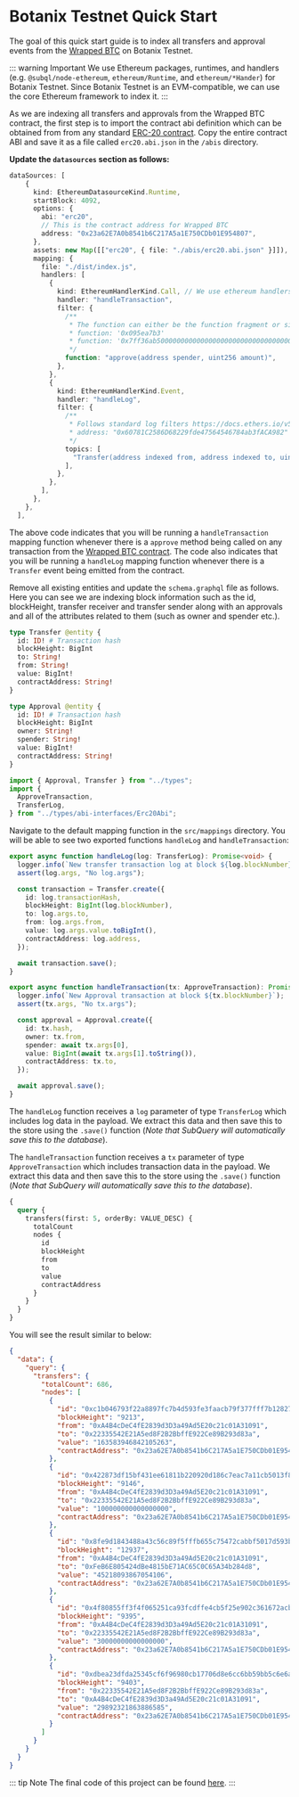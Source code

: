 # Botanix Testnet Quick Start

The goal of this quick start guide is to index all transfers and approval events from the [Wrapped BTC](`0x23a62E7A0b8541b6C217A5a1E750CDb01E954807`) on Botanix Testnet.

<!-- @include: ../snippets/evm-quickstart-reference.md -->

::: warning Important
We use Ethereum packages, runtimes, and handlers (e.g. `@subql/node-ethereum`, `ethereum/Runtime`, and `ethereum/*Hander`) for Botanix Testnet. Since Botanix Testnet is an EVM-compatible, we can use the core Ethereum framework to index it.
:::

<!-- @include: ../snippets/evm-manifest-intro.md#level2 -->

As we are indexing all transfers and approvals from the Wrapped BTC contract, the first step is to import the contract abi definition which can be obtained from from any standard [ERC-20 contract](https://ethereum.org/en/developers/docs/standards/tokens/erc-20/). Copy the entire contract ABI and save it as a file called `erc20.abi.json` in the `/abis` directory.

**Update the `datasources` section as follows:**

```ts
dataSources: [
    {
      kind: EthereumDatasourceKind.Runtime,
      startBlock: 4092,
      options: {
        abi: "erc20",
        // This is the contract address for Wrapped BTC
        address: "0x23a62E7A0b8541b6C217A5a1E750CDb01E954807",
      },
      assets: new Map([["erc20", { file: "./abis/erc20.abi.json" }]]),
      mapping: {
        file: "./dist/index.js",
        handlers: [
          {
            kind: EthereumHandlerKind.Call, // We use ethereum handlers since Botanix Testnet is EVM-compatible
            handler: "handleTransaction",
            filter: {
              /**
               * The function can either be the function fragment or signature
               * function: '0x095ea7b3'
               * function: '0x7ff36ab500000000000000000000000000000000000000000000000000000000'
               */
              function: "approve(address spender, uint256 amount)",
            },
          },
          {
            kind: EthereumHandlerKind.Event,
            handler: "handleLog",
            filter: {
              /**
               * Follows standard log filters https://docs.ethers.io/v5/concepts/events/
               * address: "0x60781C2586D68229fde47564546784ab3fACA982"
               */
              topics: [
                "Transfer(address indexed from, address indexed to, uint256 amount)",
              ],
            },
          },
        ],
      },
    },
  ],
```

The above code indicates that you will be running a `handleTransaction` mapping function whenever there is a `approve` method being called on any transaction from the [Wrapped BTC contract](https://blockscout.botanixlabs.dev/address/0x23a62E7A0b8541b6C217A5a1E750CDb01E954807). The code also indicates that you will be running a `handleLog` mapping function whenever there is a `Transfer` event being emitted from the contract.

<!-- @include: ../snippets/ethereum-manifest-note.md -->

<!-- @include: ../snippets/schema-intro.md#level2 -->

Remove all existing entities and update the `schema.graphql` file as follows. Here you can see we are indexing block information such as the id, blockHeight, transfer receiver and transfer sender along with an approvals and all of the attributes related to them (such as owner and spender etc.).

```graphql
type Transfer @entity {
  id: ID! # Transaction hash
  blockHeight: BigInt
  to: String!
  from: String!
  value: BigInt!
  contractAddress: String!
}

type Approval @entity {
  id: ID! # Transaction hash
  blockHeight: BigInt
  owner: String!
  spender: String!
  value: BigInt!
  contractAddress: String!
}
```

<!-- @include: ../snippets/note-on-entity-relationships.md -->

<!-- @include: ../snippets/evm-codegen.md -->

```ts
import { Approval, Transfer } from "../types";
import {
  ApproveTransaction,
  TransferLog,
} from "../types/abi-interfaces/Erc20Abi";
```

<!-- @include: ../snippets/schema-note.md -->

<!-- @include: ../snippets/mapping-intro.md#level2 -->

Navigate to the default mapping function in the `src/mappings` directory. You will be able to see two exported functions `handleLog` and `handleTransaction`:

```ts
export async function handleLog(log: TransferLog): Promise<void> {
  logger.info(`New transfer transaction log at block ${log.blockNumber}`);
  assert(log.args, "No log.args");

  const transaction = Transfer.create({
    id: log.transactionHash,
    blockHeight: BigInt(log.blockNumber),
    to: log.args.to,
    from: log.args.from,
    value: log.args.value.toBigInt(),
    contractAddress: log.address,
  });

  await transaction.save();
}

export async function handleTransaction(tx: ApproveTransaction): Promise<void> {
  logger.info(`New Approval transaction at block ${tx.blockNumber}`);
  assert(tx.args, "No tx.args");

  const approval = Approval.create({
    id: tx.hash,
    owner: tx.from,
    spender: await tx.args[0],
    value: BigInt(await tx.args[1].toString()),
    contractAddress: tx.to,
  });

  await approval.save();
}
```

The `handleLog` function receives a `log` parameter of type `TransferLog` which includes log data in the payload. We extract this data and then save this to the store using the `.save()` function (_Note that SubQuery will automatically save this to the database_).

The `handleTransaction` function receives a `tx` parameter of type `ApproveTransaction` which includes transaction data in the payload. We extract this data and then save this to the store using the `.save()` function (_Note that SubQuery will automatically save this to the database_).

<!-- @include: ../snippets/ethereum-mapping-note.md -->

<!-- @include: ../snippets/build.md -->

<!-- @include: ../snippets/run-locally.md -->

<!-- @include: ../snippets/query-intro.md -->

```graphql
{
  query {
    transfers(first: 5, orderBy: VALUE_DESC) {
      totalCount
      nodes {
        id
        blockHeight
        from
        to
        value
        contractAddress
      }
    }
  }
}
```

You will see the result similar to below:

```json
{
  "data": {
    "query": {
      "transfers": {
        "totalCount": 686,
        "nodes": [
          {
            "id": "0xc1b046793f22a8897fc7b4d593fe3faacb79f377fff7b128278ddf6ee55071b1",
            "blockHeight": "9213",
            "from": "0xA4B4cDeC4fE2839d3D3a49Ad5E20c21c01A31091",
            "to": "0x22335542E21A5ed8F2B2BbffE922Ce89B293d83a",
            "value": "163583946842105263",
            "contractAddress": "0x23a62E7A0b8541b6C217A5a1E750CDb01E954807"
          },
          {
            "id": "0x422873df15bf431ee61811b220920d186c7eac7a11cb5013f8f40549543bbef0",
            "blockHeight": "9146",
            "from": "0xA4B4cDeC4fE2839d3D3a49Ad5E20c21c01A31091",
            "to": "0x22335542E21A5ed8F2B2BbffE922Ce89B293d83a",
            "value": "100000000000000000",
            "contractAddress": "0x23a62E7A0b8541b6C217A5a1E750CDb01E954807"
          },
          {
            "id": "0x8fe9d1843488a43c56c89f5fffb655c75472cabbf5017d593b28abc077eff72b",
            "blockHeight": "12937",
            "from": "0xA4B4cDeC4fE2839d3D3a49Ad5E20c21c01A31091",
            "to": "0xFeB6E805424dBe4815bE71AC65C0C65A34b284d8",
            "value": "45218093867054106",
            "contractAddress": "0x23a62E7A0b8541b6C217A5a1E750CDb01E954807"
          },
          {
            "id": "0x4f80855ff3f4f065251ca93fcdffe4cb5f25e902c361672acb9f20472da781fa",
            "blockHeight": "9395",
            "from": "0xA4B4cDeC4fE2839d3D3a49Ad5E20c21c01A31091",
            "to": "0x22335542E21A5ed8F2B2BbffE922Ce89B293d83a",
            "value": "30000000000000000",
            "contractAddress": "0x23a62E7A0b8541b6C217A5a1E750CDb01E954807"
          },
          {
            "id": "0xdbea23dfda25345cf6f96980cb17706d8e6cc6bb59bb5c6e6adccbf7a4e55edb",
            "blockHeight": "9403",
            "from": "0x22335542E21A5ed8F2B2BbffE922Ce89B293d83a",
            "to": "0xA4B4cDeC4fE2839d3D3a49Ad5E20c21c01A31091",
            "value": "29892321863886585",
            "contractAddress": "0x23a62E7A0b8541b6C217A5a1E750CDb01E954807"
          }
        ]
      }
    }
  }
}
```

::: tip Note
The final code of this project can be found [here](https://github.com/subquery/ethereum-subql-starter/tree/main/Botanix/botanix-testnet-starter).
:::

<!-- @include: ../snippets/whats-next.md -->
